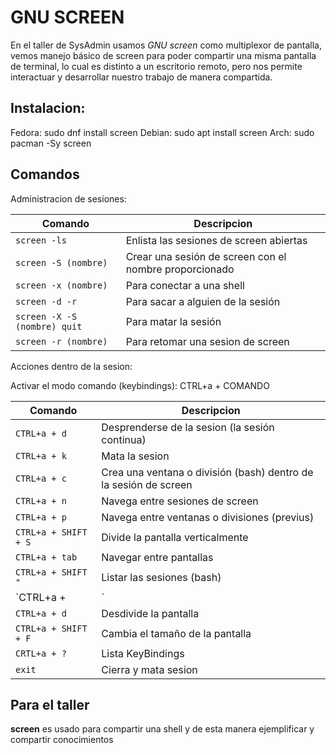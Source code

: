 # GNU SCREEN

En el taller de SysAdmin usamos *GNU screen* como multiplexor de pantalla, vemos manejo básico de screen para poder compartir una misma pantalla de terminal, lo cual es distinto a un escritorio remoto, pero nos permite interactuar y desarrollar nuestro trabajo de manera compartida.

## Instalacion:

Fedora:
	sudo dnf install screen
Debian:
	sudo apt install screen
Arch:
	sudo pacman -Sy screen


## Comandos

Administracion de sesiones:

| Comando       |   Descripcion |
| ------------- | ------------- |
| `screen -ls`  | Enlista las sesiones de screen abiertas|
| `screen -S (nombre)`  | Crear una sesión de screen con el nombre proporcionado  |
| `screen -x (nombre)`  | Para conectar a una shell |
| `screen -d -r` | Para sacar a alguien de la sesión  |
| `screen -X -S (nombre) quit`  | Para matar la sesión  |
| `screen -r (nombre)` | Para retomar una sesion de screen |

Acciones dentro de la sesion:

Activar el modo comando (keybindings):
	CTRL+a + COMANDO

| Comando       |   Descripcion |
| ------------- | ------------- |
| `CTRL+a + d`  | Desprenderse de la sesion (la sesión continua)|
| `CTRL+a + k`  | Mata la sesion |
| `CTRL+a + c`  | Crea una ventana o división (bash) dentro de la sesión de screen |
| `CTRL+a + n`  | Navega entre sesiones de screen |
| `CTRL+a + p`  | Navega entre ventanas o divisiones (previus)|
| `CTRL+a + SHIFT + S`  | Divide la pantalla verticalmente |
| `CTRL+a + tab`  | Navegar entre pantallas |
| `CTRL+a + SHIFT "`  | Listar las sesiones (bash) |
| `CTRL+a + |`  | División horizontal |
| `CTRL+a + d`  | Desdivide la pantalla|
| `CTRL+a + SHIFT + F`  | Cambia el tamaño de la pantalla |
| `CRTL+a + ?`  | Lista KeyBindings|
| `exit`  |  Cierra y mata sesion |

## Para el taller

__screen__ es usado para compartir una shell y de esta manera ejemplificar y compartir conocimientos
